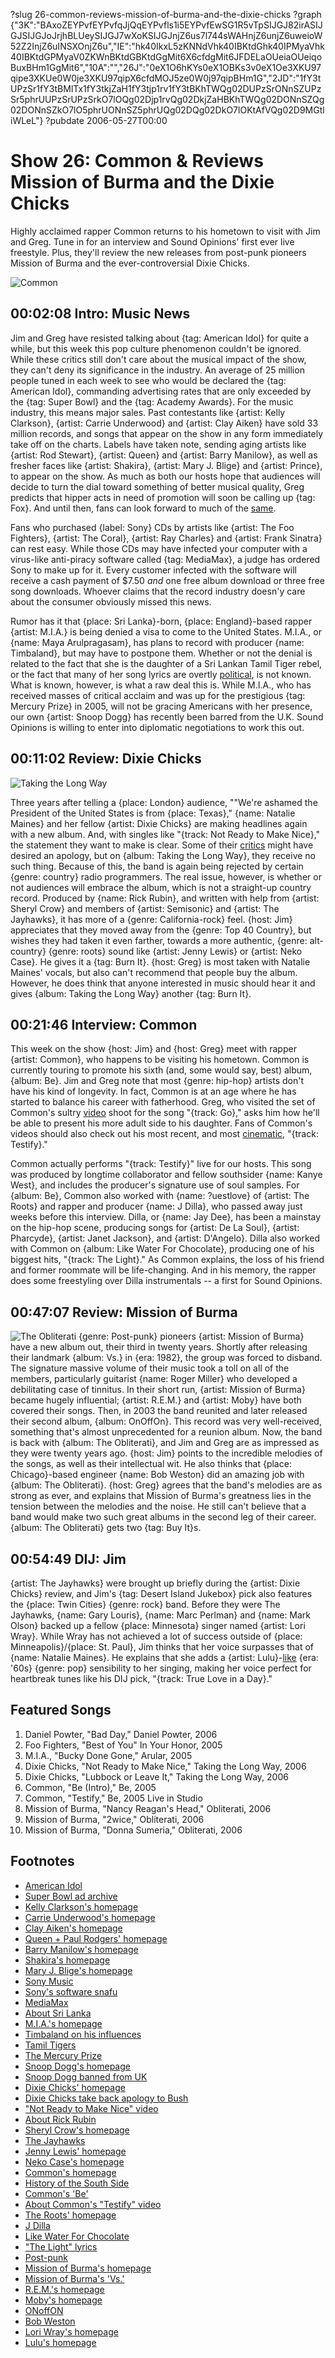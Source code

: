?slug 26-common-reviews-mission-of-burma-and-the-dixie-chicks
?graph {"3K":"BAxoZEYPvfEYPvfqJjQqEYPvfls1i5EYPvfEwSG1R5vTpSIJGJ82irASIJGJSIJGJoJrjhBLUeySIJGJ7wXoKSIJGJnjZ6us7l744sWAHnjZ6unjZ6uweioW52Z2InjZ6uINSXOnjZ6u","IE":"hk40IkxL5zKNNdVhk40IBKtdGhk40IPMyaVhk40IBKtdGPMyaV0ZKWnBKtdGBKtdGgMit6X6cfdgMit6JFDELaOUeiaOUeiqoBuxBHm1GgMit6","10A":"","26J":"0eX1O6hKYs0eX1OBKs3v0eX1Oe3XKU97qipe3XKUe0W0je3XKU97qipX6cfdMOJ5ze0W0j97qipBHm1G","2JD":"1fY3tUPzSr1fY3tBMlTx1fY3tkjZaH1fY3tjp1rv1fY3tBKhTWQg02DUPzSrONnSZUPzSr5phrUUPzSrUPzSrkO7lOQg02Djp1rvQg02DkjZaHBKhTWQg02DONnSZQg02DONnSZkO7lO5phrUONnSZ5phrUQg02DQg02DkO7lOKtAfVQg02D9MGtliWLeL"}
?pubdate 2006-05-27T00:00
# Show 26: Common & Reviews Mission of Burma and the Dixie Chicks
Highly acclaimed rapper Common returns to his hometown to visit with Jim and Greg. Tune in for an interview and Sound Opinions' first ever live freestyle. Plus, they'll review the new releases from post-punk pioneers Mission of Burma and the ever-controversial Dixie Chicks.

![Common](https://static.soundopinions.org/images/2006/common.jpg)

## 00:02:08 Intro: Music News
Jim and Greg have resisted talking about {tag: American Idol} for quite a while, but this week this pop culture phenomenon couldn't be ignored. While these critics still don't care about the musical impact of the show, they can't deny its significance in the industry. An average of 25 million people tuned in each week to see who would be declared the {tag: American Idol}, commanding advertising rates that are only exceeded by the {tag: Super Bowl} and the {tag: Academy Awards}. For the music industry, this means major sales. Past contestants like {artist: Kelly Clarkson}, {artist: Carrie Underwood} and {artist: Clay Aiken} have sold 33 million records, and songs that appear on the show in any form immediately take off on the charts. Labels have taken note, sending aging artists like {artist: Rod Stewart}, {artist: Queen} and {artist: Barry Manilow}, as well as fresher faces like {artist: Shakira}, {artist: Mary J. Blige} and {artist: Prince}, to appear on the show. As much as both our hosts hope that audiences will decide to turn the dial toward something of better musical quality, Greg predicts that hipper acts in need of promotion will soon be calling up {tag: Fox}. And until then, fans can look forward to much of the [same](http://www.williamhung.net/). 

Fans who purchased {label: Sony} CDs by artists like {artist: The Foo Fighters}, {artist: The Coral}, {artist: Ray Charles} and {artist: Frank Sinatra} can rest easy. While those CDs may have infected your computer with a virus-like anti-piracy software called {tag: MediaMax}, a judge has ordered Sony to make up for it. Every customer infected with the software will receive a cash payment of $7.50 *and* one free album download or three free song downloads. Whoever claims that the record industry doesn'y care about the consumer obviously missed this news.

Rumor has it that {place: Sri Lanka}-born, {place: England}-based rapper {artist: M.I.A.} is being denied a visa to come to the United States. M.I.A., or {name: Maya Arulpragasam}, has plans to record with producer {name: Timbaland}, but may have to postpone them. Whether or not the denial is related to the fact that she is the daughter of a Sri Lankan Tamil Tiger rebel, or the fact that many of her song lyrics are overtly [political](http://www.lyricsmania.com/pull_up_the_people_lyrics_mia.html), is not known. What is known, however, is what a raw deal this is. While M.I.A., who has received masses of critical acclaim and was up for the prestigious {tag: Mercury Prize} in 2005, will not be gracing Americans with her presence, our own {artist: Snoop Dogg} has recently been barred from the U.K. Sound Opinions is willing to enter into diplomatic negotiations to work this out.

## 00:11:02 Review: Dixie Chicks
![Taking the Long Way](https://static.soundopinions.org/assets/26/IE0.jpg)

Three years after telling a {place: London} audience, ""We're ashamed the President of the United States is from {place: Texas}," {name: Natalie Maines} and her fellow {artist: Dixie Chicks} are making headlines again with a new album. And, with singles like "{track: Not Ready to Make Nice}," the statement they want to make is clear. Some of their [critics](http://usatoday30.usatoday.com/news/opinion/editorials/2006-05-25-letters-dixiechicks_x.htm) might have desired an apology, but on {album: Taking the Long Way}, they receive no such thing. Because of this, the band is again being rejected by certain {genre: country} radio programmers. The real issue, however, is whether or not audiences will embrace the album, which is not a straight-up country record. Produced by {name: Rick Rubin}, and written with help from {artist: Sheryl Crow} and members of {artist: Semisonic} and {artist: The Jayhawks}, it has more of a {genre: California-rock} feel. {host: Jim} appreciates that they moved away from the {genre: Top 40 Country}, but wishes they had taken it even farther, towards a more authentic, {genre: alt-country} {genre: roots} sound like {artist: Jenny Lewis} or {artist: Neko Case}. He gives it a {tag: Burn It}. {host: Greg} is most taken with Natalie Maines' vocals, but also can't recommend that people buy the album. However, he does think that anyone interested in music should hear it and gives {album: Taking the Long Way} another {tag: Burn It}.

## 00:21:46 Interview: Common
This week on the show {host: Jim} and {host: Greg} meet with rapper {artist: Common}, who happens to be visiting his hometown. Common is currently touring to promote his sixth (and, some would say, best) album, {album: Be}. Jim and Greg note that most {genre: hip-hop} artists don't have his kind of longevity. In fact, Common is at an age where he has started to balance his career with fatherhood. Greg, who visited the set of Common's sultry [video](https://www.youtube.com/watch?v=YCe1gC5VaW4&feature=kp) shoot for the song "{track: Go}," asks him how he'll be able to present his more adult side to his daughter. Fans of Common's videos should also check out his most recent, and most [cinematic](https://www.youtube.com/watch?v=CZRH68Ib1Ko), "{track: Testify}."

Common actually performs "{track: Testify}" live for our hosts. This song was produced by longtime collaborator and fellow southsider {name: Kanye West}, and includes the producer's signature use of soul samples. For {album: Be}, Common also worked with {name: ?uestlove} of {artist: The Roots} and rapper and producer {name: J Dilla}, who passed away just weeks before this interview. Dilla, or {name: Jay Dee}, has been a mainstay on the hip-hop scene, producing songs for {artist: De La Soul}, {artist: Pharcyde}, {artist: Janet Jackson}, and {artist: D'Angelo}. Dilla also worked with Common on {album: Like Water For Chocolate}, producing one of his biggest hits, "{track: The Light}." As Common explains, the loss of his friend and former roommate will be life-changing. And in his memory, the rapper does some freestyling over Dilla instrumentals -- a first for Sound Opinions.

## 00:47:07 Review: Mission of Burma
![The Obliterati](https://static.soundopinions.org/assets/26/26J0.jpg)
{genre: Post-punk} pioneers {artist: Mission of Burma} have a new album out, their third in twenty years. Shortly after releasing their landmark {album: Vs.} in {era: 1982}, the group was forced to disband. The signature massive volume of their music took a toll on all of the members, particularly guitarist {name: Roger Miller} who developed a debilitating case of tinnitus. In their short run, {artist: Mission of Burma} became hugely influential; {artist: R.E.M.} and {artist: Moby} have both covered their songs. Then, in 2003 the band reunited and later released their second album, {album: OnOffOn}. This record was very well-received, something that's almost unprecedented for a reunion album. Now, the band is back with {album: The Obliterati}, and Jim and Greg are as impressed as they were twenty years ago. {host: Jim} points to the incredible melodies of the songs, as well as their intellectual wit. He also thinks that {place: Chicago}-based engineer {name: Bob Weston} did an amazing job with {album: The Obliterati}. {host: Greg} agrees that the band's melodies are as strong as ever, and explains that Mission of Burma's greatness lies in the tension between the melodies and the noise. He still can't believe that a band would make two such great albums in the second leg of their career. {album: The Obliterati} gets two {tag: Buy It}s.

## 00:54:49 DIJ: Jim
{artist: The Jayhawks} were brought up briefly during the {artist: Dixie Chicks} review, and Jim's {tag: Desert Island Jukebox} pick also features the {place: Twin Cities} {genre: rock} band. Before they were The Jayhawks, {name: Gary Louris}, {name: Marc Perlman} and {name: Mark Olson} backed up a fellow {place: Minnesota} singer named {artist: Lori Wray}. While Wray has not achieved a lot of success outside of {place: Minneapolis}/{place: St. Paul}, Jim thinks that her voice surpasses that of {name: Natalie Maines}. He explains that she adds a {artist: Lulu}-[like](http://www.lulu.co.uk/) {era: '60s} {genre: pop} sensibility to her singing, making her voice perfect for heartbreak tunes like his DIJ pick, "{track: True Love in a Day}."


## Featured Songs
1. Daniel Powter, "Bad Day," Daniel Powter, 2006
2. Foo Fighters, "Best of You" In Your Honor, 2005
3. M.I.A., "Bucky Done Gone," Arular, 2005
4. Dixie Chicks, "Not Ready to Make Nice," Taking the Long Way, 2006
5. Dixie Chicks, "Lubbock or Leave It," Taking the Long Way, 2006
6. Common, "Be (Intro)," Be, 2005
7. Common, "Testify," Be, 2005 Live in Studio
8. Mission of Burma, "Nancy Reagan's Head," Obliterati, 2006
9. Mission of Burma, "2wice," Obliterati, 2006
10. Mission of Burma, "Donna Sumeria," Obliterati, 2006

## Footnotes
- [American Idol](http://www.americanidol.com/)
- [Super Bowl ad archive](http://superbowl-ads.com/article_archive/)
- [Kelly Clarkson's homepage](http://www.kellyclarkson.com/)
- [Carrie Underwood's homepage](http://www.carrieunderwoodofficial.com/)
- [Clay Aiken's homepage](http://www.clayaiken.com/)
- [Queen + Paul Rodgers' homepage](http://www.queenpluspaulrodgers.com/)
- [Barry Manilow's homepage](http://www.barrynet.com/)
- [Shakira's homepage](http://www.shakira.com/)
- [Mary J. Blige's homepage](http://www.maryjblige.com/)
- [Sony Music](http://www.sonymusic.com/)
- [Sony's software snafu](http://archive.wired.com/science/discoveries/news/2005/11/69467)
- [MediaMax](http://mediamax.streamload.com/)
- [About Sri Lanka](http://news.bbc.co.uk/2/hi/south_asia/country_profiles/1168427.stm)
- [M.I.A.'s homepage](http://www.miauk.com/)
- [Timbaland on his influences](http://www.npr.org/templates/story/story.php?storyId=1964725)
- [Tamil Tigers](http://news.bbc.co.uk/2/hi/south_asia/526407.stm)
- [The Mercury Prize](https://www.mercuryprize.com/)
- [Snoop Dogg's homepage](http://www.snoopdogg.com/)
- [Snoop Dogg banned from UK](http://en.wikipedia.org/wiki/List_of_people_banned_from_entering_the_United_Kingdom#Individuals_previously_banned_or_refused_entry)
- [Dixie Chicks' homepage](http://www.dixiechicks.com/)
- [Dixie Chicks take back apology to Bush](http://www.time.com/time/archive/preview/0,10987,1196419,00.html)
- ["Not Ready to Make Nice" video](http://www.youtube.com/watch?v=fwc5YSAc-7g)
- [About Rick Rubin](http://www.mtv.com/bands/r/rubin_rick/news_feature_040503/)
- [Sheryl Crow's homepage](http://www.sherylcrow.com/)
- [The Jayhawks](http://www.allmusic.com/artist/the-jayhawks-mn0000089018)
- [Jenny Lewis' homepage](http://www.jennylewis.com/)
- [Neko Case's homepage](http://www.nekocase.com/)
- [Common's homepage](http://www.thinkcommon.com/)
- [History of the South Side](http://www.encyclopedia.chicagohistory.org/pages/1177.html)
- [Common's 'Be'](http://www.metacritic.com/music/artists/common/be?q=be)
- [About Common's "Testify" video](http://popwatch.ew.com/2005/10/13/order_in_the_co/)
- [The Roots' homepage](http://www.theroots.com/)
- [J Dilla](http://www.allmusic.com/artist/j-dilla-mn0000428126)
- [Like Water For Chocolate](http://www.amazon.com/gp/product/B00004S51H/102-8536233-5031327?v=glance&n=5174)
- ["The Light" lyrics](http://www.goldlyrics.com/song_lyrics/common/like_water_for_chocolate/the_light/)
- [Post-punk](http://en.wikipedia.org/wiki/Post-punk)
- [Mission of Burma's homepage](http://www.missionofburma.com/)
- [Mission of Burma's 'Vs.'](http://en.wikipedia.org/wiki/Vs._(Mission_of_Burma_album))
- [R.E.M.'s homepage](http://www.remhq.com/)
- [Moby's homepage](http://www.moby.com/)
- [ONoffON](http://www.metacritic.com/music/artists/missionofburma/onoffon?q=onoffon)
- [Bob Weston](http://www.allmusic.com/cg/amg.dll?p=amg&token=ADFEAEE47C19DC4FA87520D69D3D4DC7FA7FFB07D063FD831F29461BDFBA3C54DD5F26B904A595C8AEF87CAB7BAFFF28E85B0ED9CBEF5CFED5765D40&sql=11:8c1tk65xlkrw)
- [Lori Wray's homepage](http://loriwray.tripod.com/)
- [Lulu's homepage](http://www.lulu.co.uk/)
